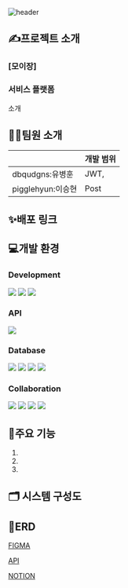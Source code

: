 ![header](https://capsule-render.vercel.app/api?type=transparent&text=모이장&fontColor=C71C38)

## ✍프로젝트 소개
### [모이장] 
###  서비스 플랫폼
소개

## 👩‍💻팀원 소개

|  | 개발 범위 | 
| --- | --- | 
| dbqudgns:유병훈 | JWT,   |
| pigglehyun:이승현 | Post  |

## ✨배포 링크


## 💻개발 환경

### Development
<p>
  <img src="https://img.shields.io/badge/Java-6DB33F?style=flat-square&logoColor=white"/>
  <img src="https://img.shields.io/badge/Spring Boot-6DB33F?style=flat-square&logo=springboot&logoColor=white"/>
  <img src="https://img.shields.io/badge/Spring Data JPA-6DB33F?style=flat-square&logoColor=white"/>
</p>

### API
<p>
  <img src="https://img.shields.io/badge/OpenAI-412991?style=flat-square&logoColor=white"/>
</p>

### Database
<p>
 <img src="https://img.shields.io/badge/Amazon RDS-527FFF?style=flat-square&logoColor=white"/>
  <img src="https://img.shields.io/badge/MySQL-4479A1?style=flat-square&logo=springboot&logoColor=white"/>
  <img src="https://img.shields.io/badge/Spring Security-6DB33F?style=flat-square&logoColor=white"/>
  <img src="https://img.shields.io/badge/Amazon S3-569A31?style=flat-square&logo=mysql&logoColor=white"/>
</p>

### Collaboration
<p>
 <img src="https://img.shields.io/badge/git-F05032?style=flat-square&logoColor=white"/>
 <img src="https://img.shields.io/badge/githubL-1817171?style=flat-square&logo=springboot&logoColor=white"/>
 <img src="https://img.shields.io/badge/notion-000000?style=flat-square&logo=springboot&logoColor=white"/>
 <img src="https://img.shields.io/badge/discord-5865F2?style=flat-square&logo=springboot&logoColor=white"/>
</p>


## 🧩주요 기능

1. 

2. 

3. 

## 🗂️ 시스템 구성도


## 📑ERD


 [FIGMA](https://www.figma.com/design/PnhVOCGVtxDUGJYPNV8AFW/%EB%A3%A8%ED%8A%B8%EC%9E%84%ED%8C%A9%ED%8A%B8_11%ED%8C%80?node-id=0-1&p=f&t=PAuMYOapFMEhf6Ms-0)   

[API](https://www.notion.so/17d07e8b59d98045a08bc620b4b945db?v=08ec40277c3b45bf831927edd2fdebe2)

[NOTION](https://www.notion.so/Project-17d07e8b59d98034a4d4fb8d3902bde2)
